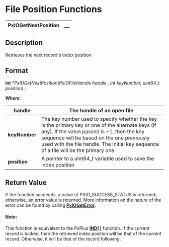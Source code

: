 # File Position Functions 

**PxIOGetNextPosition** |  **__**  
---|---  
  
## Description

Retrieves the next record's index position

## Format

**int** **PxIOGetNextPosition(PxIOFileHandle handle , int keyNumber, uint64_t *position) ;**

**_Where:_**

**handle** |  The handle of an open file  
---|---  
**keyNumber** |  The key number used to specify whether the key is the primary key or one of the alternate keys (if any). If the value passed is -1, then the key sequence will be based on the one previously used with the file handle. The initial key sequence of a file will be the primary one.  
**position** |  A pointer to a uint64_t variable used to save the index position  
  
## Return Value

If the function succeeds, a value of PXIO_SUCCESS_STATUS is returned; otherwise, an error value is returned. More information on the nature of the error can be found by calling **[PxIOGetError](../Error%20Functions/PxIOGetError.md)**.

#### **Note:**  
This function is equivalent to the PxPlus **[IND( )](../../../functions/ind.md)** function. If the current record is locked, then the retrieved index position will be that of the current record. Otherwise, it will be that of the record following.
